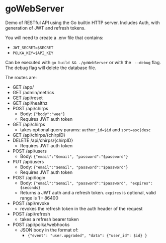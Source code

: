 # goWebServer

Demo of RESTful API using the Go builtin HTTP server.
Includes Auth, with generation of JWT and refresh tokens.

You will need to create a .env file that contains:
* `JWT_SECRET=$SECRET`
* `POLKA_KEY=$API_KEY`

Can be executed with `go build && ./goWebServer` or with the ` --debug` flag. The debug flag will delete the database file.

The routes are:
* GET /app/
* GET /admin/metrics
* GET /api/reset
* GET /api/healthz
* POST /api/chirps
  * Body: `{"body":"wee"}`
  * Requires JWT auth token
* GET /api/chirps
  * takes optional query params: `author_id=$id` and `sort=asc|desc`
* GET /api/chirps/{chirpID}
* DELETE /api/chirps/{chirpID}
  * Requires JWT auth token
* POST /api/users
  * Body: `{"email":"$email", "password":"$password"}`
* PUT /api/users
  * Body: `{"email":"$email", "password":"$password"}`
  * Requires JWT auth token
* POST /api/login
  * Body: `{"email":"$email", "password":"$password", "expires": $seconds}`
  * Returns a JWT auth and a refresh token. `expires` is optional, valid range is 1 - 86400
* POST /api/revoke
  * revokes the refresh token in the auth header of the request
* POST /api/refresh
  * takes a refresh bearer token
* POST /api/polka/webhooks
  * JSON body in the format of:
    * `{"event": "user.upgraded", "data": {"user_id": $id} }`